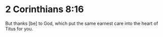# 2 Corinthians 8:16

But thanks [be] to God, which put the same earnest care into the heart of Titus for you.